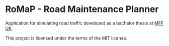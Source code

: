 # RoMaP - Road Maintenance Planner

Application for simulating road traffic developed as a bachelor thesis at [MFF UK](https://www.mff.cuni.cz/en).

This project is licensed under the terms of the MIT license.
